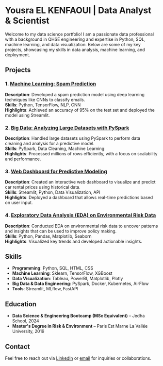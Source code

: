 # Yousra EL KENFAOUI | Data Analyst & Scientist

Welcome to my data science portfolio! I am a passionate data professional with a background in QHSE engineering and expertise in Python, SQL, machine learning, and data visualization. Below are some of my key projects, showcasing my skills in data analysis, machine learning, and deployment.

## Projects

### 1. [Machine Learning: Spam Prediction](link-to-project)
**Description**: Developed a spam prediction model using deep learning techniques like CNNs to classify emails.  
**Skills**: Python, TensorFlow, NLP, CNN  
**Highlights**: Achieved an accuracy of 95% on the test set and deployed the model using Streamlit.

### 2. [Big Data: Analyzing Large Datasets with PySpark](link-to-project)
**Description**: Handled large datasets using PySpark to perform data cleaning and analysis for a predictive model.  
**Skills**: PySpark, Data Cleaning, Machine Learning  
**Highlights**: Processed millions of rows efficiently, with a focus on scalability and performance.

### 3. [Web Dashboard for Predictive Modeling](link-to-project)
**Description**: Created an interactive web dashboard to visualize and predict car rental prices using historical data.  
**Skills**: Streamlit, Python, Data Visualization, API  
**Highlights**: Deployed a dashboard that allows real-time predictions based on user input.

### 4. [Exploratory Data Analysis (EDA) on Environmental Risk Data]([link-to-project](https://github.com/yousraelkenfaoui/Projet-Kayak-Jedha--Bloc-1))
**Description**: Conducted EDA on environmental risk data to uncover patterns and insights that can be used to improve policy making.  
**Skills**: Python, Pandas, Matplotlib, Seaborn  
**Highlights**: Visualized key trends and developed actionable insights.

## Skills

- **Programming**: Python, SQL, HTML, CSS
- **Machine Learning**: Sklearn, TensorFlow, XGBoost
- **Data Visualization**: Tableau, PowerBI, Matplotlib, Plotly
- **Big Data & Data Engineering**: PySpark, Docker, Kubernetes, AirFlow
- **Tools**: Streamlit, MLflow, FastAPI

## Education

- **Data Science & Engineering Bootcamp (MSc Equivalent)** – Jedha School, 2024
- **Master's Degree in Risk & Environment** – Paris Est Marne La Vallée University, 2019

## Contact

Feel free to reach out via [LinkedIn](https://linkedin.com/in/yousra-el-kenfaoui) or [email](mailto:yousraelkenfaoui@gmail.com) for inquiries or collaborations.
